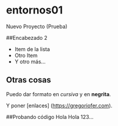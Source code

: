 # entornos01
Nuevo Proyecto (Prueba)

##Encabezado 2

- Item de la lista
- Otro Item
- Y otro más...
## Otras cosas
Puedo dar formato en *cursiva* y en **negrita**.

Y poner [enlaces] (https://gregoriofer.com).

##Probando código
Hola Hola 123... 